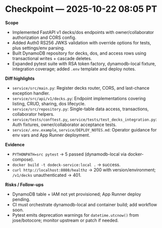 # Checkpoint — 2025-10-22 08:05 PT

**Scope**
- Implemented FastAPI v1 decks/dos endpoints with owner/collaborator authorization and CORS config.
- Added Auth0 RS256 JWKS validation with override options for tests, plus settings/env parsing.
- Built DynamoDB repository for decks, dos, and access rows using transactional writes + cascade deletes.
- Expanded pytest suite with RSA token factory, dynamodb-local fixture, integration coverage; added `.env` template and deploy notes.

**Diff highlights**
- `service/src/main.py`: Register decks router, CORS, and last-chance exception handler.
- `service/src/api/v1/decks.py`: Endpoint implementations covering listing, CRUD, sharing, dos lifecycle.
- `service/src/repository.py`: Single-table data access, transactions, collaborator helpers.
- `service/tests/conftest.py`, `service/tests/test_decks_integration.py`: Auth fixtures, owner/collaborator acceptance tests.
- `service/.env.example`, `service/DEPLOY_NOTES.md`: Operator guidance for env vars and App Runner deployment.

**Evidence**
- `PYTHONPATH=src pytest` → 5 passed (dynamodb-local via docker-compose).
- `docker build -t dodeck-service:local .` → success.
- `curl http://localhost:8080/healthz` → 200 with version/environment; `/v1/decks` unauthenticated → 401.

**Risks / Follow-ups**
- DynamoDB table + IAM not yet provisioned; App Runner deploy pending.
- CI must orchestrate dynamodb-local and container build; add workflow soon.
- Pytest emits deprecation warnings for `datetime.utcnow()` from jose/botocore; monitor upstream or patch if needed.
